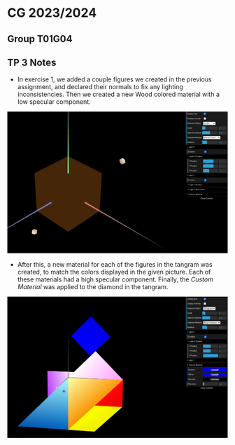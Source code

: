 # CG 2023/2024

## Group T01G04

## TP 3 Notes

- In exercise 1, we added a couple figures we created in the previous assignment, and declared their normals to fix any lighting inconsistencies. Then we created a new Wood colored material with a low specular component.

![Screenshot 1: Wood Colored Material](screenshots/cg-t01g04-tp3-1.png)

- After this, a new material for each of the figures in the tangram was created, to match the colors displayed in the given picture. Each of these materials had a high specular component. Finally, the *Custom Material* was applied to the diamond in the tangram.

![Screenshot 2: Colored Tangram](screenshots/cg-t01g04-tp3-2.png)